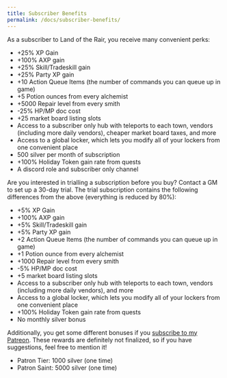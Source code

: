 ```yaml
---
title: Subscriber Benefits
permalink: /docs/subscriber-benefits/
---
```


As a subscriber to Land of the Rair, you receive many convenient perks:

* +25% XP Gain
* +100% AXP gain
* +25% Skill/Tradeskill gain
* +25% Party XP gain
* +10 Action Queue Items (the number of commands you can queue up in game)
* +5 Potion ounces from every alchemist
* +5000 Repair level from every smith
* -25% HP/MP doc cost
* +25 market board listing slots
* Access to a subscriber only hub with teleports to each town, vendors (including more daily vendors), cheaper market board taxes, and more
* Access to a global locker, which lets you modify all of your lockers from one convenient place
* 500 silver per month of subscription
* +100% Holiday Token gain rate from quests
* A discord role and subscriber only channel

Are you interested in trialling a subscription before you buy? Contact a GM to set up a 30-day trial. The trial subscription contains the following differences from the above (everything is reduced by 80%):

* +5% XP Gain
* +100% AXP gain
* +5% Skill/Tradeskill gain
* +5% Party XP gain
* +2 Action Queue Items (the number of commands you can queue up in game)
* +1 Potion ounce from every alchemist
* +1000 Repair level from every smith
* -5% HP/MP doc cost
* +5 market board listing slots
* Access to a subscriber only hub with teleports to each town, vendors (including more daily vendors), and more
* Access to a global locker, which lets you modify all of your lockers from one convenient place
* +100% Holiday Token gain rate from quests
* No monthly silver bonus

Additionally, you get some different bonuses if you [subscribe to my Patreon](https://www.patreon.com/seiyria). These rewards are definitely not finalized, so if you have suggestions, feel free to mention it!

* Patron Tier: 1000 silver (one time)
* Patron Saint: 5000 silver (one time)
